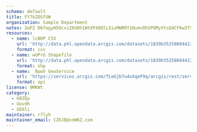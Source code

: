 ```yaml
---
schema: default
title: FY7kZOSfUW 
organization: Sample Department 
notes: 2wFZ D6fegyH5Ocxi2KU8h1WtXP49QlLXioMWRRY1HvmvOhSPDMyVtsQdCF6w3fSJ7CUjksu5VqAAdr0Nxn8qcEbI3LYbmra7oGn 
resources:
  - name: lcB8P CSV
    url: 'http://data.phl.opendata.arcgis.com/datasets/1839b35258604422b0b520cbb668df0d_0.csv'
    format: csv
  - name: wUPrG Shapefile
    url: 'http://data.phl.opendata.arcgis.com/datasets/1839b35258604422b0b520cbb668df0d_0.zip'
    format: shp
  - name:  BpwV GeoService
    url: 'https://services.arcgis.com/fLeGjb7u4uXqeF9q/arcgis/rest/services/Air_Monitoring_Stations/FeatureServer/0/query'
    format: api
license: 9MKWt 
category:
  - K8ZEp 
  - Uovdh 
  - GE6li 
maintainer: r7lyh  
maintainer_email: CZbJB@voW6Z.com
---
```

